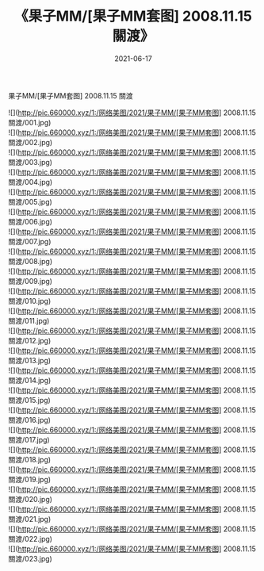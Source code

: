 ﻿---
layout: post
title:  《果子MM/[果子MM套图] 2008.11.15 關渡》
date:   2021-06-17
img: http://pic.660000.xyz/1:/网络美图/2021/果子MM/[果子MM套图] 2008.11.15 關渡/000.jpg
categories: [美女, 清纯, 唯美]
---

果子MM/[果子MM套图] 2008.11.15 關渡

 ![](http://pic.660000.xyz/1:/网络美图/2021/果子MM/[果子MM套图] 2008.11.15 關渡/001.jpg) <br>![](http://pic.660000.xyz/1:/网络美图/2021/果子MM/[果子MM套图] 2008.11.15 關渡/002.jpg) <br>![](http://pic.660000.xyz/1:/网络美图/2021/果子MM/[果子MM套图] 2008.11.15 關渡/003.jpg) <br>![](http://pic.660000.xyz/1:/网络美图/2021/果子MM/[果子MM套图] 2008.11.15 關渡/004.jpg) <br>![](http://pic.660000.xyz/1:/网络美图/2021/果子MM/[果子MM套图] 2008.11.15 關渡/005.jpg) <br>![](http://pic.660000.xyz/1:/网络美图/2021/果子MM/[果子MM套图] 2008.11.15 關渡/006.jpg) <br>![](http://pic.660000.xyz/1:/网络美图/2021/果子MM/[果子MM套图] 2008.11.15 關渡/007.jpg) <br>![](http://pic.660000.xyz/1:/网络美图/2021/果子MM/[果子MM套图] 2008.11.15 關渡/008.jpg) <br>![](http://pic.660000.xyz/1:/网络美图/2021/果子MM/[果子MM套图] 2008.11.15 關渡/009.jpg) <br>![](http://pic.660000.xyz/1:/网络美图/2021/果子MM/[果子MM套图] 2008.11.15 關渡/010.jpg) <br>![](http://pic.660000.xyz/1:/网络美图/2021/果子MM/[果子MM套图] 2008.11.15 關渡/011.jpg) <br>![](http://pic.660000.xyz/1:/网络美图/2021/果子MM/[果子MM套图] 2008.11.15 關渡/012.jpg) <br>![](http://pic.660000.xyz/1:/网络美图/2021/果子MM/[果子MM套图] 2008.11.15 關渡/013.jpg) <br>![](http://pic.660000.xyz/1:/网络美图/2021/果子MM/[果子MM套图] 2008.11.15 關渡/014.jpg) <br>![](http://pic.660000.xyz/1:/网络美图/2021/果子MM/[果子MM套图] 2008.11.15 關渡/015.jpg) <br>![](http://pic.660000.xyz/1:/网络美图/2021/果子MM/[果子MM套图] 2008.11.15 關渡/016.jpg) <br>![](http://pic.660000.xyz/1:/网络美图/2021/果子MM/[果子MM套图] 2008.11.15 關渡/017.jpg) <br>![](http://pic.660000.xyz/1:/网络美图/2021/果子MM/[果子MM套图] 2008.11.15 關渡/018.jpg) <br>![](http://pic.660000.xyz/1:/网络美图/2021/果子MM/[果子MM套图] 2008.11.15 關渡/019.jpg) <br>![](http://pic.660000.xyz/1:/网络美图/2021/果子MM/[果子MM套图] 2008.11.15 關渡/020.jpg) <br>![](http://pic.660000.xyz/1:/网络美图/2021/果子MM/[果子MM套图] 2008.11.15 關渡/021.jpg) <br>![](http://pic.660000.xyz/1:/网络美图/2021/果子MM/[果子MM套图] 2008.11.15 關渡/022.jpg) <br>![](http://pic.660000.xyz/1:/网络美图/2021/果子MM/[果子MM套图] 2008.11.15 關渡/023.jpg) <br>